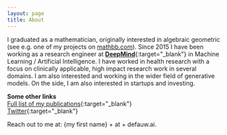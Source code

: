 ```yaml
---
layout: page
title: About
---
```


I graduated as a mathematician, originally interested in algebraic geometric (see e.g. one of my projects on [mathbb.com](https://mathbb.com/)). Since 2015 I have been working as a research engineer at [**DeepMind**](https://www.deepmind.com){:target="_blank"} in Machine Learning / Artificial Intelligence. I have worked in health research with a focus on clinically applicable, high impact research work in several domains. I am also interested and working in the wider field of generative models.
On the side, I am also interested in startups and investing.

**Some other links**  
[Full list of my publications](https://scholar.google.co.uk/citations?user=htBEHycAAAAJ){:target="_blank"}  
[Twitter](https://twitter.com/JeffreyDeFauw){:target="_blank"}  


Reach out to me at: {my first name} + at + defauw.ai.
 
